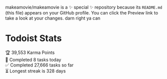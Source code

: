 makeamovie/makeamovie is a ✨ special ✨ repository because its `README.md` (this file) appears on your GitHub profile.
You can click the Preview link to take a look at your changes. darn right ya can

# Todoist Stats

<!-- TODO-IST:START -->
🏆  39,553 Karma Points           
🌸  Completed 8 tasks today           
✅  Completed 27,666 tasks so far           
⏳  Longest streak is 328 days
<!-- TODO-IST:END -->